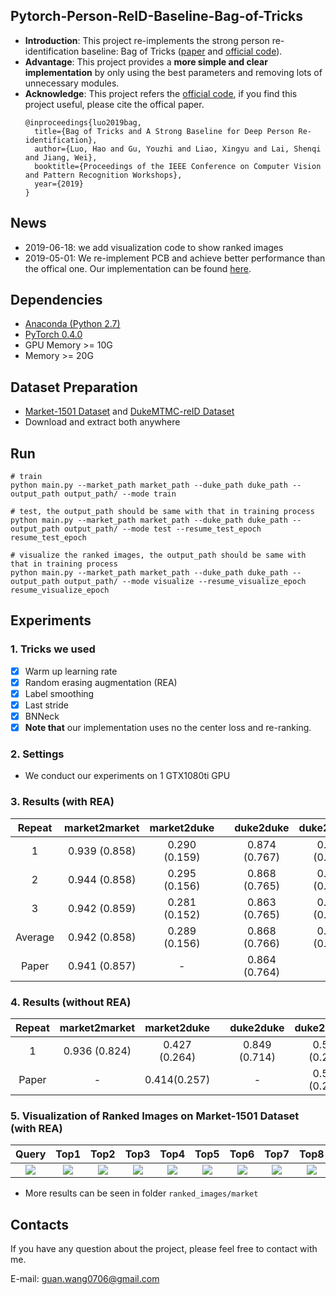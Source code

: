 ## Pytorch-Person-ReID-Baseline-Bag-of-Tricks
* **Introduction**: This project re-implements the strong person re-identification baseline: Bag of Tricks ([paper](https://arxiv.org/abs/1903.07071) and [official code](https://github.com/michuanhaohao/reid-strong-baseline)).
* **Advantage**: This project provides a **more simple and clear implementation** by only using the best parameters and removing lots of unnecessary modules.
* **Acknowledge**: This project refers the [official code](https://github.com/michuanhaohao/reid-strong-baseline), if you find this project useful, please cite the offical paper.
    ```
    @inproceedings{luo2019bag,
      title={Bag of Tricks and A Strong Baseline for Deep Person Re-identification},
      author={Luo, Hao and Gu, Youzhi and Liao, Xingyu and Lai, Shenqi and Jiang, Wei},
      booktitle={Proceedings of the IEEE Conference on Computer Vision and Pattern Recognition Workshops},
      year={2019}
    }
    ```

## News
* 2019-06-18: we add visualization code to show ranked images 
* 2019-05-01: We re-implement PCB and achieve better performance than the offical one. Our implementation can be found [here](https://github.com/wangguanan/Pytorch-Person-ReID-Baseline-PCB-Beyond-Part-Models).

## Dependencies
* [Anaconda (Python 2.7)](https://www.anaconda.com/download/)
* [PyTorch 0.4.0](http://pytorch.org/)
* GPU Memory >= 10G
* Memory >= 20G

## Dataset Preparation
* [Market-1501 Dataset](https://jingdongwang2017.github.io/Projects/ReID/Datasets/Market-1501.html) and [DukeMTMC-reID Dataset](https://github.com/layumi/DukeMTMC-reID_evaluation)
* Download and extract both anywhere

## Run
```
# train
python main.py --market_path market_path --duke_path duke_path --output_path output_path/ --mode train 
```

```
# test, the output_path should be same with that in training process
python main.py --market_path market_path --duke_path duke_path --output_path output_path/ --mode test --resume_test_epoch resume_test_epoch
```

```
# visualize the ranked images, the output_path should be same with that in training process
python main.py --market_path market_path --duke_path duke_path --output_path output_path/ --mode visualize --resume_visualize_epoch resume_visualize_epoch
```

## Experiments

### 1. Tricks we used
* [x] Warm up learning rate
* [x] Random erasing augmentation (REA)
* [x] Label smoothing
* [x] Last stride
* [x] BNNeck
* [x] **Note that** our implementation uses no the center loss and re-ranking.

### 2. Settings
* We conduct our experiments on 1 GTX1080ti GPU

### 3. Results (with REA)

| Repeat | market2market | market2duke | | duke2duke |  duke2market |
| :---:                             | :---: | :---: | - |:---: | :---: |
| 1 | 0.939 (0.858) | 0.290 (0.159) | | 0.874 (0.767) | 0.486 (0.210) | 
| 2 | 0.944 (0.858) | 0.295 (0.156) | | 0.868 (0.765) | 0.492 (0.223) |
| 3 | 0.942 (0.859) | 0.281 (0.152) | | 0.863 (0.765) | 0.485 (0.221) |
| Average | 0.942 (0.858) | 0.289 (0.156) | | 0.868 (0.766) | 0.488 (0.218) |
| Paper | 0.941 (0.857) | - | | 0.864 (0.764) |

### 4. Results (without REA)
| Repeat | market2market | market2duke | | duke2duke |  duke2market |
| :---:                             | :---: | :---: | - |:---: | :---: |
| 1 | 0.936 (0.824) | 0.427 (0.264) | | 0.849 (0.714) | 0.556 (0.269) |
| Paper | - | 0.414(0.257) | | - | 0.543 (0.255) |  

### 5. Visualization of Ranked Images on Market-1501 Dataset (with REA)
| Query | Top1  | Top2  | Top3  | Top4  | Top5  | Top6  | Top7  | Top8  | Top9  | Top10 |
| :---: | :---: | :---: | :---: | :---: | :---: | :---: | :---: | :---: | :---: | :---: |
| ![](https://github.com/wangguanan/Pytorch-Person-REID-Baseline-Bag-of-Tricks/blob/master/ranked_images/market/0005_c1s1_001351_00.jpg/query_top000_name_0005_c1s1_001351_00.jpg?raw=true) | ![](https://github.com/wangguanan/Pytorch-Person-REID-Baseline-Bag-of-Tricks/blob/master/ranked_images/market/0005_c1s1_001351_00.jpg/gallery_top001_name_0005_c3s2_088328_02.jpg?raw=true) | ![](https://github.com/wangguanan/Pytorch-Person-REID-Baseline-Bag-of-Tricks/blob/master/ranked_images/market/0005_c1s1_001351_00.jpg/gallery_top002_name_0005_c5s1_000401_03.jpg?raw=true) | ![](https://github.com/wangguanan/Pytorch-Person-REID-Baseline-Bag-of-Tricks/blob/master/ranked_images/market/0005_c1s1_001351_00.jpg/gallery_top003_name_0005_c5s1_000426_02.jpg?raw=true) | ![](https://github.com/wangguanan/Pytorch-Person-REID-Baseline-Bag-of-Tricks/blob/master/ranked_images/market/0005_c1s1_001351_00.jpg/gallery_top004_name_0005_c4s1_006951_03.jpg?raw=true) | ![](https://github.com/wangguanan/Pytorch-Person-REID-Baseline-Bag-of-Tricks/blob/master/ranked_images/market/0005_c1s1_001351_00.jpg/gallery_top005_name_0005_c5s1_001026_01.jpg?raw=true) | ![](https://github.com/wangguanan/Pytorch-Person-REID-Baseline-Bag-of-Tricks/blob/master/ranked_images/market/0005_c1s1_001351_00.jpg/gallery_top006_name_0005_c3s3_060878_01.jpg?raw=true) | ![](https://github.com/wangguanan/Pytorch-Person-REID-Baseline-Bag-of-Tricks/blob/master/ranked_images/market/0005_c1s1_001351_00.jpg/gallery_top007_name_0005_c5s1_001426_01.jpg?raw=true) | ![](https://github.com/wangguanan/Pytorch-Person-REID-Baseline-Bag-of-Tricks/blob/master/ranked_images/market/0005_c1s1_001351_00.jpg/gallery_top008_name_0005_c5s1_014501_01.jpg?raw=true) | ![](https://github.com/wangguanan/Pytorch-Person-REID-Baseline-Bag-of-Tricks/blob/master/ranked_images/market/0005_c1s1_001351_00.jpg/gallery_top009_name_0005_c5s1_000626_02.jpg?raw=true) | ![](https://github.com/wangguanan/Pytorch-Person-REID-Baseline-Bag-of-Tricks/blob/master/ranked_images/market/0005_c1s1_001351_00.jpg/gallery_top010_name_0005_c3s3_074344_01.jpg?raw=true)

* More results can be seen in folder ```ranked_images/market```


## Contacts
If you have any question about the project, please feel free to contact with me.

E-mail: guan.wang0706@gmail.com
